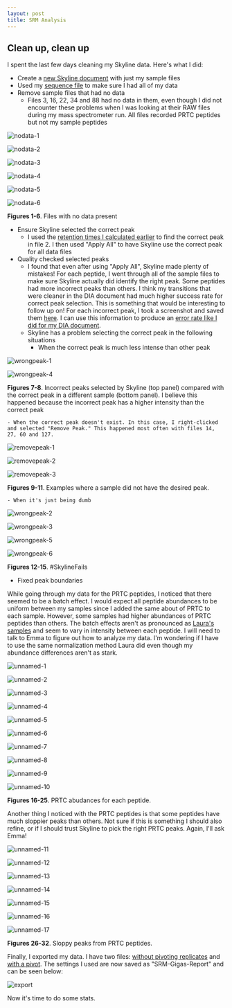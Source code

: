 ```yaml
---
layout: post
title: SRM Analysis
---
```


## Clean up, clean up

I spent the last few days cleaning my Skyline data. Here's what I did:

- Create a [new Skyline document](http://owl.fish.washington.edu/spartina/DNR_SRM_20170728/Analyses/2017-08-31-Gigas-SRM-ReplicatesOnly.sky.zip) with just my sample files
- Used my [sequence file](https://github.com/RobertsLab/project-oyster-oa/blob/master/analyses/DNR_SRM_20170902/2017-07-28-SRM-Sequence-File.xlsx) to make sure I had all of my data
- Remove sample files that had no data
  - Files 3, 16, 22, 34 and 88 had no data in them, even though I did not encounter these problems when I was looking at their RAW files during my mass spectrometer run. All files recorded PRTC peptides but not my sample peptides

![nodata-1](https://user-images.githubusercontent.com/22335838/30078327-b91d6760-9231-11e7-8c18-bf195c46054a.png)

![nodata-2](https://user-images.githubusercontent.com/22335838/30078325-b9112b26-9231-11e7-95a6-c228865a1eb6.png)

![nodata-3](https://user-images.githubusercontent.com/22335838/30078323-b9092a0c-9231-11e7-980b-51a126aa80e9.png)

![nodata-4](https://user-images.githubusercontent.com/22335838/30078324-b90aee82-9231-11e7-8234-601dd7d156e7.png)

![nodata-5](https://user-images.githubusercontent.com/22335838/30078328-b91de820-9231-11e7-9bb5-996d50f5a99b.png)

![nodata-6](https://user-images.githubusercontent.com/22335838/30078330-b9498502-9231-11e7-8288-e3fbe3d8cc10.png)

**Figures 1-6**. Files with no data present

- Ensure Skyline selected the correct peak
  - I used the [retention times I calculated earlier](https://yaaminiv.github.io/SRM-Assay-Day2/) to find the correct peak in file 2. I then used "Apply All" to have Skyline use the correct peak for all data files
- Quality checked selected peaks
  - I found that even after using "Apply All", Skyline made plenty of mistakes! For each peptide, I went through all of the sample files to make sure Skyline actually did identify the right peak. Some peptides had more incorrect peaks than others. I think my transitions that were cleaner in the DIA document had much higher success rate for correct peak selection. This is something that would be interesting to follow up on! For each incorrect peak, I took a screenshot and saved them [here](https://github.com/RobertsLab/project-oyster-oa/tree/master/images/DNR/2017-08-31-Skyline-Cleaning-Screenshots). I can use this information to produce an [error rate like I did for my DIA document](https://yaaminiv.github.io/Skyline-Error-Checking-Round2/).
  - Skyline has a problem selecting the correct peak in the following situations
    - When the correct peak is much less intense than other peak
    
![wrongpeak-1](https://user-images.githubusercontent.com/22335838/30078607-a047962e-9232-11e7-9865-c5a8a049daff.png)

![wrongpeak-4](https://user-images.githubusercontent.com/22335838/30078618-a98bdeb6-9232-11e7-8fe5-dbfa772a2071.png) 

**Figures 7-8**. Incorrect peaks selected by Skyline (top panel) compared with the correct peak in a different sample (bottom panel). I believe this happened because the incorrect peak has a higher intensity than the correct peak
   
    - When the correct peak doesn't exist. In this case, I right-clicked and selected "Remove Peak." This happened most often with files 14, 27, 60 and 127.
    
![removepeak-1](https://user-images.githubusercontent.com/22335838/30078879-33b99542-9233-11e7-84cf-3f52f0e2ec79.png)

![removepeak-2](https://user-images.githubusercontent.com/22335838/30078878-33a725ec-9233-11e7-9890-4daebac7e124.png)

![removepeak-3](https://user-images.githubusercontent.com/22335838/30078877-33a59254-9233-11e7-9002-960cd2aa25e4.png)

**Figures 9-11**. Examples where a sample did not have the desired peak.
    
    - When it's just being dumb
    
![wrongpeak-2](https://user-images.githubusercontent.com/22335838/30078906-50538d84-9233-11e7-819b-a486507a4e1d.png)

![wrongpeak-3](https://user-images.githubusercontent.com/22335838/30078907-5053d0fa-9233-11e7-8ab5-4e26cd912c92.png)

![wrongpeak-5](https://user-images.githubusercontent.com/22335838/30078909-505c8c7c-9233-11e7-8aeb-4199ebe00a06.png)

![wrongpeak-6](https://user-images.githubusercontent.com/22335838/30078908-5057ac84-9233-11e7-9fb0-530f6339dc5c.png)
    
 **Figures 12-15**. #SkylineFails
 
 - Fixed peak boundaries
 
While going through my data for the PRTC peptides, I noticed that there seemed to be a batch effect. I would expect all peptide abundances to be uniform between my samples since I added the same about of PRTC to each sample. However, some samples had higher abundances of PRTC peptides than others. The batch effects aren't as pronounced as [Laura's samples](https://github.com/laurahspencer/Geoduck-DNR/issues/1) and seem to vary in intensity between each peptide. I will need to talk to Emma to figure out how to analyze my data. I'm wondering if I have to use the same normalization method Laura did even though my abundance differences aren't as stark.

![unnamed-1](https://user-images.githubusercontent.com/22335838/30079204-4a929cfe-9234-11e7-83f5-ad7329963ac2.png)

![unnamed-2](https://user-images.githubusercontent.com/22335838/30079200-4a8c46f6-9234-11e7-9d5b-5b902456ee4c.png)

![unnamed-3](https://user-images.githubusercontent.com/22335838/30079202-4a8c9570-9234-11e7-9c46-d8124a1eeec3.png)

![unnamed-4](https://user-images.githubusercontent.com/22335838/30079203-4a8fbf5c-9234-11e7-9497-a011b09dbb87.png)

![unnamed-5](https://user-images.githubusercontent.com/22335838/30079201-4a8c2cd4-9234-11e7-9c47-dea0c6e50b7a.png)

![unnamed-6](https://user-images.githubusercontent.com/22335838/30079205-4aa58ab2-9234-11e7-9b02-4b252fdc31f6.png)

![unnamed-7](https://user-images.githubusercontent.com/22335838/30079209-4abeb44c-9234-11e7-9ea4-ad620d945ca0.png)

![unnamed-8](https://user-images.githubusercontent.com/22335838/30079206-4aa858c8-9234-11e7-9706-03ed3e7705eb.png)

![unnamed-9](https://user-images.githubusercontent.com/22335838/30079207-4aada4f4-9234-11e7-9a14-00251b60d662.png)

![unnamed-10](https://user-images.githubusercontent.com/22335838/30079208-4ab51932-9234-11e7-81c7-88cfcc08cc01.png)

**Figures 16-25**. PRTC abudances for each peptide.

Another thing I noticed with the PRTC peptides is that some peptides have much sloppier peaks than others. Not sure if this is something I should also refine, or if I should trust Skyline to pick the right PRTC peaks. Again, I'll ask Emma!

![unnamed-11](https://user-images.githubusercontent.com/22335838/30079404-f0560a7c-9234-11e7-9e01-cbcc436d4d60.png)

![unnamed-12](https://user-images.githubusercontent.com/22335838/30079403-f0544278-9234-11e7-8872-774f80e4ce0e.png)

![unnamed-13](https://user-images.githubusercontent.com/22335838/30079407-f0682874-9234-11e7-99b5-4c1c534a0cbe.png)

![unnamed-14](https://user-images.githubusercontent.com/22335838/30079402-f050b522-9234-11e7-9a27-3a357831b555.png)

![unnamed-15](https://user-images.githubusercontent.com/22335838/30079405-f0650cac-9234-11e7-8a84-f1af13808976.png)

![unnamed-16](https://user-images.githubusercontent.com/22335838/30079406-f065e96a-9234-11e7-8e96-f47acaf78b76.png)

![unnamed-17](https://user-images.githubusercontent.com/22335838/30079408-f06bd1d6-9234-11e7-8451-312ed2340eb8.png)

**Figures 26-32**. Sloppy peaks from PRTC peptides.

Finally, I exported my data. I have two files: [without pivoting replicates](http://owl.fish.washington.edu/spartina/DNR_SRM_20170728/Analyses/2017-09-02-Gigas-SRM-ReplicatesOnly-NoPivot-Report.csv) and [with a pivot](http://owl.fish.washington.edu/spartina/DNR_SRM_20170728/Analyses/2017-09-02-Gigas-SRM-ReplicatesOnly-Report.csv). The settings I used are now saved as "SRM-Gigas-Report" and can be seen below:

![export](https://user-images.githubusercontent.com/22335838/30079508-440c25a2-9235-11e7-9629-a1e004d3b922.png)

Now it's time to do some stats.
